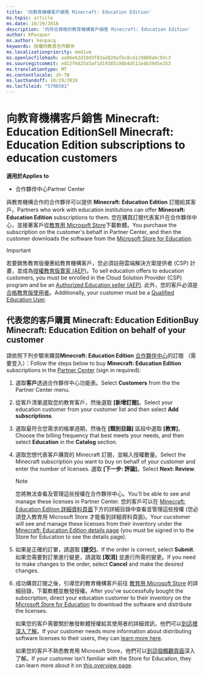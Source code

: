 ```yaml
---
title: '向教育機構客戶銷售 Minecraft: Education Edition'
ms.topic: article
ms.date: 10/29/2018
description: '向符合資格的教育機構客戶銷售 Minecraft: Education Edition'
author: KPacquer
ms.author: kenpacq
keywords: 授權的教育合作夥伴
ms.localizationpriority: medium
ms.openlocfilehash: aa86e62d19d3f83ad828afbc8cd1c9880a6c93c3
ms.sourcegitcommit: ed22f6825d3af1d19385198b4d511e4b39d5e353
ms.translationtype: MT
ms.contentlocale: zh-TW
ms.lasthandoff: 10/29/2018
ms.locfileid: "5796581"
---
```

# <a name="sell-minecraft-education-edition-subscriptions-to-education-customers"></a><span data-ttu-id="332ba-104">向教育機構客戶銷售 Minecraft: Education Edition</span><span class="sxs-lookup"><span data-stu-id="332ba-104">Sell Minecraft: Education Edition subscriptions to education customers</span></span>

**<span data-ttu-id="332ba-105">適用於</span><span class="sxs-lookup"><span data-stu-id="332ba-105">Applies to</span></span>**

-  <span data-ttu-id="332ba-106">合作夥伴中心</span><span class="sxs-lookup"><span data-stu-id="332ba-106">Partner Center</span></span>

<span data-ttu-id="332ba-107">與教育機構合作的合作夥伴可以提供 **Minecraft: Education Edition** 訂閱給其客戶。</span><span class="sxs-lookup"><span data-stu-id="332ba-107">Partners who work with education institutions can offer **Minecraft: Education Edition** subscriptions to them.</span></span> <span data-ttu-id="332ba-108">您在購買訂閱代表客戶在合作夥伴中心，並接著客戶從[教育用 Microsoft Store](https://educationstore.microsoft.com)下載軟體。</span><span class="sxs-lookup"><span data-stu-id="332ba-108">You purchase the subscription on the customer's behalf in Partner Center, and then the customer downloads the software from the [Microsoft Store for Education](https://educationstore.microsoft.com).</span></span> 

>[!IMPORTANT]
><span data-ttu-id="332ba-109">若要銷售教育版優惠給教育機構客戶，您必須註冊雲端解決方案提供者 (CSP) 計畫，並成為[授權教育版賣家 (AEP)](https://www.mepn.com)。</span><span class="sxs-lookup"><span data-stu-id="332ba-109">To sell education offers to education customers, you must be enrolled in the Cloud Solution Provider (CSP) program and be an [Authorized Education seller (AEP)](https://www.mepn.com).</span></span> <span data-ttu-id="332ba-110">此外，您的客戶必須是[合格教育版使用者](http://www.microsoftvolumelicensing.com/DocumentSearch.aspx?Mode=3&DocumentTypeId=7)。</span><span class="sxs-lookup"><span data-stu-id="332ba-110">Additionally, your customer must be a [Qualified Education User](http://www.microsoftvolumelicensing.com/DocumentSearch.aspx?Mode=3&DocumentTypeId=7).</span></span>  

 
## <a name="buy-minecraft-education-edition-on-behalf-of-your-customer"></a><span data-ttu-id="332ba-111">代表您的客戶購買 **Minecraft: Education Edition**</span><span class="sxs-lookup"><span data-stu-id="332ba-111">Buy **Minecraft: Education Edition** on behalf of your customer</span></span>

<span data-ttu-id="332ba-112">請依照下列步驟來購買**Minecraft: Education Edition** [合作夥伴中心](https://partnercenter.microsoft.com/pcv/dashboard/overview
)的訂閱 （需要登入）：</span><span class="sxs-lookup"><span data-stu-id="332ba-112">Follow the steps below to buy **Minecraft: Education Edition** subscriptions in the [Partner Center](https://partnercenter.microsoft.com/pcv/dashboard/overview
) (sign in required):</span></span>

  1.  <span data-ttu-id="332ba-113">選取**客戶**透過合作夥伴中心功能表。</span><span class="sxs-lookup"><span data-stu-id="332ba-113">Select **Customers** from the the Partner Center menu.</span></span>
  
  2.  <span data-ttu-id="332ba-114">從客戶清單選取您的教育客戶，然後選取 **\[新增訂閱\]**。</span><span class="sxs-lookup"><span data-stu-id="332ba-114">Select your education customer from your customer list and then select **Add subscriptions**.</span></span>
  
  3.  <span data-ttu-id="332ba-115">選取最符合您需求的帳單週期，然後在 **\[類別目錄\]** 區段中選取 **\[教育\]**。</span><span class="sxs-lookup"><span data-stu-id="332ba-115">Choose the billing frequency that best meets your needs, and then select **Education** in the **Catalog** section.</span></span>

  4.  <span data-ttu-id="332ba-116">選取您想代表客戶購買的 Minecraft 訂閱，並輸入授權數量。</span><span class="sxs-lookup"><span data-stu-id="332ba-116">Select the Minecraft subscription you want to buy on behalf of your customer and enter the number of licenses.</span></span> <span data-ttu-id="332ba-117">選取 **\[下一步: 評論\]**。</span><span class="sxs-lookup"><span data-stu-id="332ba-117">Select **Next: Review**.</span></span>

      >[!NOTE]
      ><span data-ttu-id="332ba-118">您將無法查看及管理這些授權在合作夥伴中心。</span><span class="sxs-lookup"><span data-stu-id="332ba-118">You'll be able to see and manage these licenses in Partner Center.</span></span> <span data-ttu-id="332ba-119">您的客戶可以在 [Minecraft: Education Edition 詳細資料頁面](https://educationstore.microsoft.com/en-us/store/details/minecraft-education-edition/9nblggh4r2r6)下方的詳細目錄中查看並管理這些授權 (您必須登入教育用 Microsoft Store 才能看到詳細資料頁面)。</span><span class="sxs-lookup"><span data-stu-id="332ba-119">Your cucstomer will see and manage these licenses from their inventory under the [Minecraft: Education Edition details page](https://educationstore.microsoft.com/en-us/store/details/minecraft-education-edition/9nblggh4r2r6) (you must be signed in to the Store for Education to see the details page).</span></span> 

  5.  <span data-ttu-id="332ba-120">如果是正確的訂單，請選取 **\[提交\]**。</span><span class="sxs-lookup"><span data-stu-id="332ba-120">If the order is correct, select **Submit**.</span></span> <span data-ttu-id="332ba-121">如果您需要對訂單進行變更，請選取 **\[取消\]** 並進行所需的變更。</span><span class="sxs-lookup"><span data-stu-id="332ba-121">If you need to make changes to the order, select **Cancel** and make the desired changes.</span></span>   

  6.  <span data-ttu-id="332ba-122">成功購買訂閱之後，引導您的教育機構客戶前往 [教育用 Microsoft Store](https://educationstore.microsoft.com) 的詳細目錄，下載軟體並散發授權。</span><span class="sxs-lookup"><span data-stu-id="332ba-122">After you've successfully bought the subscription, direct your education customer to their inventory on the [Microsoft Store for Education](https://educationstore.microsoft.com) to download the software and distribute the licenses.</span></span>

      <span data-ttu-id="332ba-123">如果您的客戶需要關於散發軟體授權給其使用者的詳細資訊，他們可以[到這裡深入了解](https://docs.microsoft.com/education/windows/school-get-minecraft#distribute-minecraft)。</span><span class="sxs-lookup"><span data-stu-id="332ba-123">If your customer needs more information about distributing software licenses to their users, they can [learn more here](https://docs.microsoft.com/education/windows/school-get-minecraft#distribute-minecraft).</span></span>  
  
      <span data-ttu-id="332ba-124">如果您的客戶不熟悉教育用 Microsoft Store，他們可以[到這個概觀頁面](https://docs.microsoft.com/microsoft-store/windows-store-for-business-overview)深入了解。</span><span class="sxs-lookup"><span data-stu-id="332ba-124">If your customer isn't familiar with the Store for Education, they can learn more about it on [this overview page](https://docs.microsoft.com/microsoft-store/windows-store-for-business-overview).</span></span>  

      

